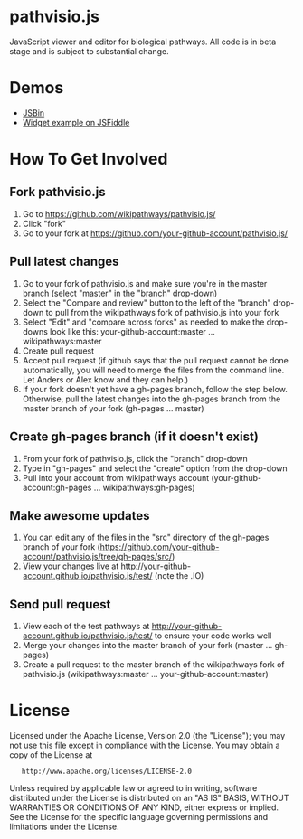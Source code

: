 pathvisio.js
============

JavaScript viewer and editor for biological pathways. All code is in beta stage and is subject to substantial change.

Demos
=====

* [JSBin](http://jsbin.com/iJUTEjU/latest)
* [Widget example on JSFiddle](http://jsfiddle.net/ariutta/RzeKd/)

How To Get Involved
===================

Fork pathvisio.js
-----------------
1. Go to https://github.com/wikipathways/pathvisio.js/
2. Click "fork"
3. Go to your fork at https://github.com/your-github-account/pathvisio.js/

Pull latest changes
-------------------
1. Go to your fork of pathvisio.js and make sure you're in the master branch (select "master" in the "branch" drop-down)
2. Select the "Compare and review" button to the left of the "branch" drop-down to pull from the wikipathways fork of pathvisio.js into your fork
3. Select "Edit" and "compare across forks" as needed to make the drop-downs look like this: your-github-account:master ... wikipathways:master
4. Create pull request
5. Accept pull request (if github says that the pull request cannot be done automatically, you will need to merge the files from the command line. Let Anders or Alex know and they can help.)
6. If your fork doesn't yet have a gh-pages branch, follow the step below. Otherwise, pull the latest changes into the gh-pages branch from the master branch of your fork (gh-pages ... master)

Create gh-pages branch (if it doesn't exist)
----------------------
1. From your fork of pathvisio.js, click the "branch" drop-down
2. Type in "gh-pages" and select the "create" option from the drop-down
3. Pull into your account from wikipathways account (your-github-account:gh-pages ... wikipathways:gh-pages)

Make awesome updates
--------------------
1. You can edit any of the files in the "src" directory of the gh-pages branch of your fork (https://github.com/your-github-account/pathvisio.js/tree/gh-pages/src/)
4. View your changes live at http://your-github-account.github.io/pathvisio.js/test/ (note the .IO)

Send pull request
-----------------
1. View each of the test pathways at http://your-github-account.github.io/pathvisio.js/test/ to ensure your code works well
2. Merge your changes into the master branch of your fork (master ... gh-pages)
2. Create a pull request to the master branch of the wikipathways fork of pathvisio.js (wikipathways:master ... your-github-account:master)

License
=======

   Licensed under the Apache License, Version 2.0 (the "License");
   you may not use this file except in compliance with the License.
   You may obtain a copy of the License at

       http://www.apache.org/licenses/LICENSE-2.0

   Unless required by applicable law or agreed to in writing, software
   distributed under the License is distributed on an "AS IS" BASIS,
   WITHOUT WARRANTIES OR CONDITIONS OF ANY KIND, either express or implied.
   See the License for the specific language governing permissions and
   limitations under the License.
